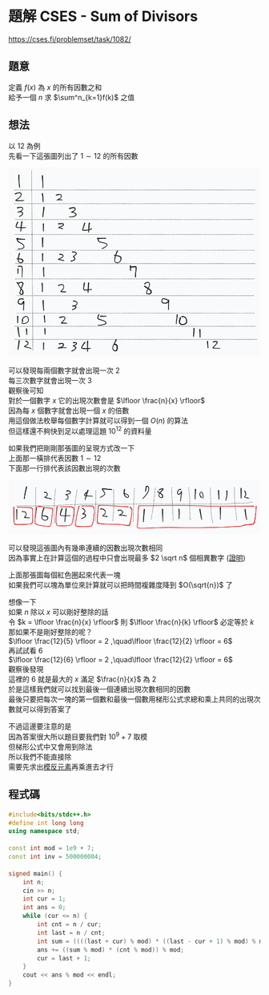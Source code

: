 # 題解 CSES - Sum of Divisors
https://cses.fi/problemset/task/1082/
## 題意
定義 $f(x)$ 為 $x$ 的所有因數之和 \
給予一個 $n$ 求 $\sum^n_{k=1}f(k)$ 之值
## 想法
以 $12$ 為例 \
先看一下這張圖列出了 $1 \sim 12$ 的所有因數

![](https://github.com/dada878/blog/blob/master/assets/Snipaste_2023-09-10_05-15-11.png?raw=true)

可以發現每兩個數字就會出現一次 $2$ \
每三次數字就會出現一次 $3$ \
觀察後可知 \
對於一個數字 $x$ 它的出現次數會是 $\lfloor \frac{n}{x} \rfloor$ \
因為每 $x$ 個數字就會出現一個 $x$ 的倍數 \
用這個做法枚舉每個數字計算就可以得到一個 $O(n)$ 的算法 \
但這樣還不夠快到足以處理這題 $10^{12}$ 的資料量

如果我們把剛剛那張圖的呈現方式改一下 \
上面那一橫排代表因數 $1 \sim 12$ \
下面那一行排代表該因數出現的次數

![](https://github.com/dada878/blog/blob/master/assets/Snipaste_2023-09-10_05-33-56.png?raw=true)

可以發現這張圖內有幾串連續的因數出現次數相同 \
因為事實上在計算這個的過程中只會出現最多 $2 \sqrt n$ 個相異數字 ([證明](https://youtu.be/JqWiWJQOQyU?si=R22VRyfJeZ4k3Ijy&t=451))


上面那張圖每個紅色圈起來代表一塊 \
如果我們可以塊為單位來計算就可以把時間複雜度降到 $O(\sqrt{n})$ 了

想像一下 \
如果 $n$ 除以 $x$ 可以剛好整除的話 \
令 $k = \lfloor \frac{n}{x} \rfloor$ 則 $\lfloor \frac{n}{k} \rfloor$ 必定等於 $k$ \
那如果不是剛好整除的呢？ \
$\lfloor \frac{12}{5} \rfloor = 2 ,\quad\lfloor \frac{12}{2} \rfloor = 6$ \
再試試看 $6$ \
$\lfloor \frac{12}{6} \rfloor = 2 ,\quad\lfloor \frac{12}{2} \rfloor = 6$ \
觀察後發現 \
這裡的 $6$ 就是最大的 $x$ 滿足 $\frac{n}{x}$ 為 $2$ \
於是這樣我們就可以找到最後一個連續出現次數相同的因數 \
最後只要把每次一塊的第一個數和最後一個數用梯形公式求總和乘上共同的出現次數就可以得到答案了

不過這邊要注意的是 \
因為答案很大所以題目要我們對 $10^9 + 7$ 取模 \
但梯形公式中又會用到除法 \
所以我們不能直接除 \
需要先求出[模反元素](./modulo-inverse)再乘進去才行
## 程式碼
```cpp
#include<bits/stdc++.h>
#define int long long
using namespace std;

const int mod = 1e9 + 7;
const int inv = 500000004;
 
signed main() {
    int n;
    cin >> n;
    int cur = 1;
    int ans = 0;
    while (cur <= n) {
        int cnt = n / cur;
        int last = n / cnt;
        int sum = ((((last + cur) % mod) * ((last - cur + 1) % mod) % mod) * inv) % mod;
        ans += ((sum % mod) * (cnt % mod)) % mod;
        cur = last + 1;
    }
    cout << ans % mod << endl;
}
```